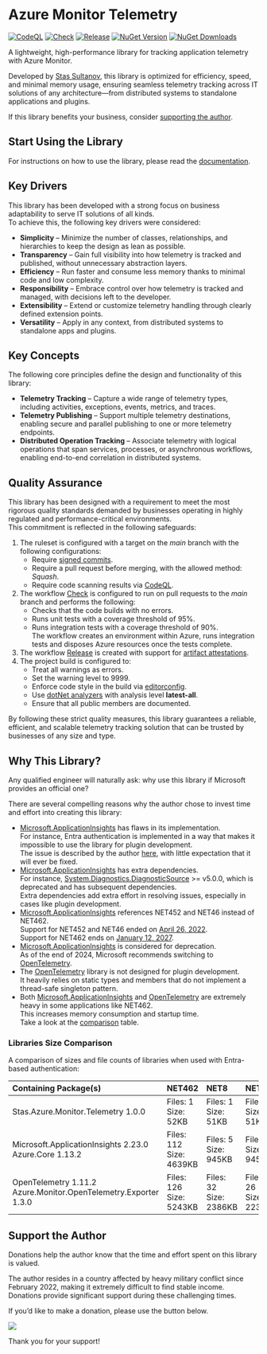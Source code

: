 # Azure Monitor Telemetry 

[![CodeQL](https://github.com/stas-sultanov/azure-monitor-telemetry/actions/workflows/github-code-scanning/codeql/badge.svg)](https://github.com/stas-sultanov/azure-monitor-telemetry/actions/workflows/github-code-scanning/codeql)
[![Check](https://github.com/stas-sultanov/azure-monitor-telemetry/actions/workflows/check.yml/badge.svg)](https://github.com/stas-sultanov/azure-monitor-telemetry/actions/workflows/check.yml)
[![Release](https://github.com/stas-sultanov/azure-monitor-telemetry/actions/workflows/release.yml/badge.svg)](https://github.com/stas-sultanov/azure-monitor-telemetry/actions/workflows/release.yml)
[![NuGet Version](https://img.shields.io/nuget/v/Stas.Azure.Monitor.Telemetry)](https://www.nuget.org/packages/Stas.Azure.Monitor.Telemetry)
[![NuGet Downloads](https://img.shields.io/nuget/dt/Stas.Azure.Monitor.Telemetry)](https://www.nuget.org/packages/Stas.Azure.Monitor.Telemetry)

A lightweight, high-performance library for tracking application telemetry with Azure Monitor.

Developed by [Stas Sultanov][linked_in_profile], this library is optimized for efficiency, speed, and minimal memory usage, ensuring seamless telemetry tracking across IT solutions of any architecture—from distributed systems to standalone applications and plugins.

If this library benefits your business, consider [supporting the author](#support-the-author).

## Start Using the Library

For instructions on how to use the library, please read the [documentation](/doc/).

## Key Drivers

This library has been developed with a strong focus on business adaptability to serve IT solutions of all kinds.<br/>
To achieve this, the following key drivers were considered:

- **Simplicity** – Minimize the number of classes, relationships, and hierarchies to keep the design as lean as possible.  
- **Transparency** – Gain full visibility into how telemetry is tracked and published, without unnecessary abstraction layers.  
- **Efficiency** – Run faster and consume less memory thanks to minimal code and low complexity.  
- **Responsibility** – Embrace control over how telemetry is tracked and managed, with decisions left to the developer.  
- **Extensibility** – Extend or customize telemetry handling through clearly defined extension points.  
- **Versatility** – Apply in any context, from distributed systems to standalone apps and plugins.

## Key Concepts

The following core principles define the design and functionality of this library:

- **Telemetry Tracking** – Capture a wide range of telemetry types, including activities, exceptions, events, metrics, and traces.
- **Telemetry Publishing** – Support multiple telemetry destinations, enabling secure and parallel publishing to one or more telemetry endpoints.
- **Distributed Operation Tracking** – Associate telemetry with logical operations that span services, processes, or asynchronous workflows, enabling end-to-end correlation in distributed systems.

## Quality Assurance

This library has been designed with a requirement to meet the most rigorous quality standards demanded by businesses operating in highly regulated and performance-critical environments.<br/>
This commitment is reflected in the following safeguards:

1. The ruleset is configured with a target on the *main* branch with the following configurations:
    - Require [signed commits][github_docs_verified_commit].
    - Require a pull request before merging, with the allowed method: *Squash*.
    - Require code scanning results via [CodeQL][github_workflow_code_ql].
2. The workflow [Check][github_workflow_check] is configured to run on pull requests to the *main* branch and performs the following:
    - Checks that the code builds with no errors.
    - Runs unit tests with a coverage threshold of 95%.
    - Runs integration tests with a coverage threshold of 90%.<br/>
      The workflow creates an environment within Azure, runs integration tests and disposes Azure resources once the tests complete.
3. The workflow [Release][github_workflow_release] is created with support for [artifact attestations][github_docs_artifact_attestations].
4. The project build is configured to: 
    - Treat all warnings as errors.
    - Set the warning level to 9999.
    - Enforce code style in the build via [editorconfig](/.editorconfig).
    - Use [dotNet analyzers][dot_net_analyzers] with analysis level **latest-all**.
    - Ensure that all public members are documented.

By following these strict quality measures, this library guarantees a reliable, efficient, and scalable telemetry tracking solution that can be trusted by businesses of any size and type.

## Why This Library?

Any qualified engineer will naturally ask: why use this library if Microsoft provides an official one?

There are several compelling reasons why the author chose to invest time and effort into creating this library:

- [Microsoft.ApplicationInsights][app_insights_nuget_2_23] has flaws in its implementation.<br/>
  For instance, Entra authentication is implemented in a way that makes it impossible to use the library for plugin development.<br/>
  The issue is described by the author [here][app_insights_issue_auth], with little expectation that it will ever be fixed.
- [Microsoft.ApplicationInsights][app_insights_nuget_2_23] has extra dependencies.<br/>
  For instance, [System.Diagnostics.DiagnosticSource](https://www.nuget.org/packages/System.Diagnostics.DiagnosticSource/) >= v5.0.0, which is deprecated and has subsequent dependencies.<br/>
  Extra dependencies add extra effort in resolving issues, especially in cases like plugin development.
- [Microsoft.ApplicationInsights][app_insights_nuget_2_23] references NET452 and NET46 instead of NET462.<br/>
  Support for NET452 and NET46 ended on [April 26, 2022][dot_net_lifecycle].<br/>
  Support for NET462 ends on [January 12, 2027][dot_net_lifecycle].
- [Microsoft.ApplicationInsights][app_insights_nuget_2_23] is considered for deprecation.<br/>
  As of the end of 2024, Microsoft recommends switching to [OpenTelemetry](https://learn.microsoft.com/azure/azure-monitor/app/app-insights-overview).
- The [OpenTelemetry][open_telemetry_nuget] library is not designed for plugin development.<br/>
  It heavily relies on static types and members that do not implement a thread-safe singleton pattern.
- Both [Microsoft.ApplicationInsights][app_insights_nuget_2_23] and [OpenTelemetry][open_telemetry_nuget] are extremely heavy in some applications like NET462.<br/>
  This increases memory consumption and startup time.<br/>
  Take a look at the [comparison](#libraries-size-comparison) table.

### Libraries Size Comparison

A comparison of sizes and file counts of libraries when used with Entra-based authentication:

| Containing Package(s)                        | NET462 | NET8 | NET9 |
| :------------------------------------------- | :----- | :--- | :--- |
| Stas.Azure.Monitor.Telemetry 1.0.0 <br/> | Files: 1<br/>Size:  52KB | Files: 1<br/>Size: 51KB | Files: 1<br/>Size: 51KB |
| Microsoft.ApplicationInsights 2.23.0 <br/> Azure.Core 1.13.2 | Files: 112<br/>Size: 4639KB | Files: 5<br/>Size: 945KB | Files: 5<br/>Size: 945KB |
| OpenTelemetry 1.11.2 <br/> Azure.Monitor.OpenTelemetry.Exporter 1.3.0 | Files: 126<br/>Size: 5243KB | Files: 32<br/>Size: 2386KB | Files: 26<br/>Size: 2233KB |

## Support the Author

Donations help the author know that the time and effort spent on this library is valued.

The author resides in a country affected by heavy military conflict since February 2022, making it extremely difficult to find stable income. Donations provide significant support during these challenging times.

If you’d like to make a donation, please use the button below.

[![](https://www.paypalobjects.com/en_US/i/btn/btn_donate_LG.gif)](https://www.paypal.com/cgi-bin/webscr?cmd=_s-xclick&hosted_button_id=K2DPD6J3DJ2FN)

Thank you for your support!

[app_insights_issue_auth]: https://github.com/microsoft/ApplicationInsights-dotnet/issues/2945
[app_insights_nuget_2_23]: https://www.nuget.org/packages/Microsoft.ApplicationInsights/2.23.0
[azure_monitor]: https://docs.microsoft.com/azure/azure-monitor/overview
[diagnostic_source_nuget]: https://www.nuget.org/packages/System.Diagnostics.DiagnosticSource
[dot_net_lifecycle]: https://learn.microsoft.com/lifecycle/products/microsoft-net-framework
[dot_net_analyzers]: https://learn.microsoft.com/dotnet/fundamentals/code-analysis/overview
[github_docs_rule_sets]: https://docs.github.com/repositories/configuring-branches-and-merges-in-your-repository/managing-rulesets/about-rulesets
[github_docs_verified_commit]: https://docs.github.com/authentication/managing-commit-signature-verification
[github_docs_artifact_attestations]: https://docs.github.com/actions/security-for-github-actions/using-artifact-attestations
[github_workflow_code_ql]: https://github.com/stas-sultanov/azure-monitor-telemetry/actions/workflows/github-code-scanning/codeql
[github_workflow_check]: https://github.com/stas-sultanov/azure-monitor-telemetry/actions/workflows/check.yml
[github_workflow_release]: https://github.com/stas-sultanov/azure-monitor-telemetry/actions/workflows/release.yml
[linked_in_profile]: https://www.linkedin.com/in/stas-sultanov
[open_telemetry_nuget]: https://www.nuget.org/packages/OpenTelemetry
